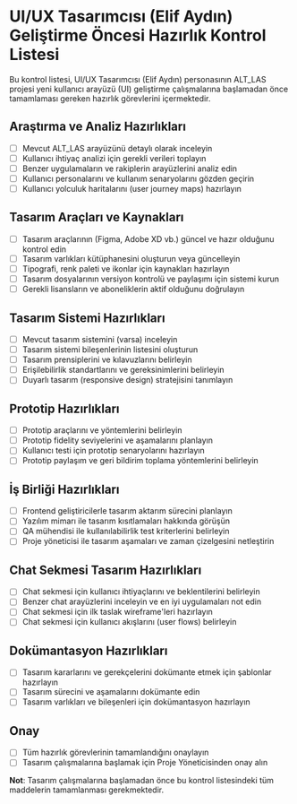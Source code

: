 # UI/UX Tasarımcısı (Elif Aydın) Geliştirme Öncesi Hazırlık Kontrol Listesi

Bu kontrol listesi, UI/UX Tasarımcısı (Elif Aydın) personasının ALT_LAS projesi yeni kullanıcı arayüzü (UI) geliştirme çalışmalarına başlamadan önce tamamlaması gereken hazırlık görevlerini içermektedir.

## Araştırma ve Analiz Hazırlıkları

- [ ] Mevcut ALT_LAS arayüzünü detaylı olarak inceleyin
- [ ] Kullanıcı ihtiyaç analizi için gerekli verileri toplayın
- [ ] Benzer uygulamaların ve rakiplerin arayüzlerini analiz edin
- [ ] Kullanıcı personalarını ve kullanım senaryolarını gözden geçirin
- [ ] Kullanıcı yolculuk haritalarını (user journey maps) hazırlayın

## Tasarım Araçları ve Kaynakları

- [ ] Tasarım araçlarının (Figma, Adobe XD vb.) güncel ve hazır olduğunu kontrol edin
- [ ] Tasarım varlıkları kütüphanesini oluşturun veya güncelleyin
- [ ] Tipografi, renk paleti ve ikonlar için kaynakları hazırlayın
- [ ] Tasarım dosyalarının versiyon kontrolü ve paylaşımı için sistemi kurun
- [ ] Gerekli lisansların ve aboneliklerin aktif olduğunu doğrulayın

## Tasarım Sistemi Hazırlıkları

- [ ] Mevcut tasarım sistemini (varsa) inceleyin
- [ ] Tasarım sistemi bileşenlerinin listesini oluşturun
- [ ] Tasarım prensiplerini ve kılavuzlarını belirleyin
- [ ] Erişilebilirlik standartlarını ve gereksinimlerini belirleyin
- [ ] Duyarlı tasarım (responsive design) stratejisini tanımlayın

## Prototip Hazırlıkları

- [ ] Prototip araçlarını ve yöntemlerini belirleyin
- [ ] Prototip fidelity seviyelerini ve aşamalarını planlayın
- [ ] Kullanıcı testi için prototip senaryolarını hazırlayın
- [ ] Prototip paylaşım ve geri bildirim toplama yöntemlerini belirleyin

## İş Birliği Hazırlıkları

- [ ] Frontend geliştiricilerle tasarım aktarım sürecini planlayın
- [ ] Yazılım mimarı ile tasarım kısıtlamaları hakkında görüşün
- [ ] QA mühendisi ile kullanılabilirlik test kriterlerini belirleyin
- [ ] Proje yöneticisi ile tasarım aşamaları ve zaman çizelgesini netleştirin

## Chat Sekmesi Tasarım Hazırlıkları

- [ ] Chat sekmesi için kullanıcı ihtiyaçlarını ve beklentilerini belirleyin
- [ ] Benzer chat arayüzlerini inceleyin ve en iyi uygulamaları not edin
- [ ] Chat sekmesi için ilk taslak wireframe'leri hazırlayın
- [ ] Chat sekmesi için kullanıcı akışlarını (user flows) belirleyin

## Dokümantasyon Hazırlıkları

- [ ] Tasarım kararlarını ve gerekçelerini dokümante etmek için şablonlar hazırlayın
- [ ] Tasarım sürecini ve aşamalarını dokümante edin
- [ ] Tasarım varlıkları ve bileşenleri için dokümantasyon hazırlayın

## Onay

- [ ] Tüm hazırlık görevlerinin tamamlandığını onaylayın
- [ ] Tasarım çalışmalarına başlamak için Proje Yöneticisinden onay alın

**Not**: Tasarım çalışmalarına başlamadan önce bu kontrol listesindeki tüm maddelerin tamamlanması gerekmektedir.
